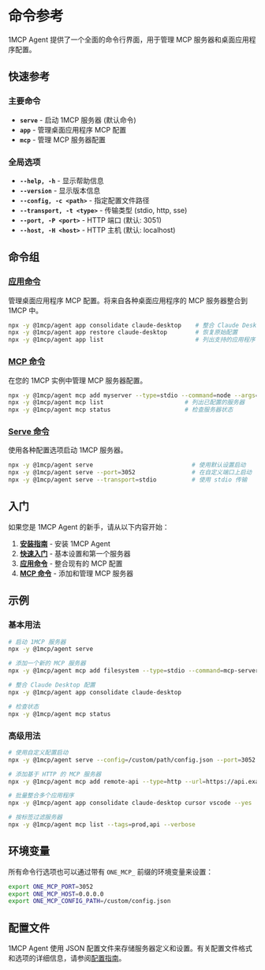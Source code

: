 # 命令参考

1MCP Agent 提供了一个全面的命令行界面，用于管理 MCP 服务器和桌面应用程序配置。

## 快速参考

### 主要命令

- **`serve`** - 启动 1MCP 服务器 (默认命令)
- **`app`** - 管理桌面应用程序 MCP 配置
- **`mcp`** - 管理 MCP 服务器配置

### 全局选项

- **`--help, -h`** - 显示帮助信息
- **`--version`** - 显示版本信息
- **`--config, -c <path>`** - 指定配置文件路径
- **`--transport, -t <type>`** - 传输类型 (stdio, http, sse)
- **`--port, -P <port>`** - HTTP 端口 (默认: 3051)
- **`--host, -H <host>`** - HTTP 主机 (默认: localhost)

## 命令组

### [应用命令](./app/)

管理桌面应用程序 MCP 配置。将来自各种桌面应用程序的 MCP 服务器整合到 1MCP 中。

```bash
npx -y @1mcp/agent app consolidate claude-desktop    # 整合 Claude Desktop 服务器
npx -y @1mcp/agent app restore claude-desktop        # 恢复原始配置
npx -y @1mcp/agent app list                          # 列出支持的应用程序
```

### [MCP 命令](./mcp/)

在您的 1MCP 实例中管理 MCP 服务器配置。

```bash
npx -y @1mcp/agent mcp add myserver --type=stdio --command=node --args=server.js
npx -y @1mcp/agent mcp list                       # 列出已配置的服务器
npx -y @1mcp/agent mcp status                     # 检查服务器状态
```

### [Serve 命令](./serve)

使用各种配置选项启动 1MCP 服务器。

```bash
npx -y @1mcp/agent serve                            # 使用默认设置启动
npx -y @1mcp/agent serve --port=3052                # 在自定义端口上启动
npx -y @1mcp/agent serve --transport=stdio          # 使用 stdio 传输
```

## 入门

如果您是 1MCP Agent 的新手，请从以下内容开始：

1. **[安装指南](../guide/installation)** - 安装 1MCP Agent
2. **[快速入门](../guide/quick-start)** - 基本设置和第一个服务器
3. **[应用命令](./app/)** - 整合现有的 MCP 配置
4. **[MCP 命令](./mcp/)** - 添加和管理 MCP 服务器

## 示例

### 基本用法

```bash
# 启动 1MCP 服务器
npx -y @1mcp/agent serve

# 添加一个新的 MCP 服务器
npx -y @1mcp/agent mcp add filesystem --type=stdio --command=mcp-server-filesystem

# 整合 Claude Desktop 配置
npx -y @1mcp/agent app consolidate claude-desktop

# 检查状态
npx -y @1mcp/agent mcp status
```

### 高级用法

```bash
# 使用自定义配置启动
npx -y @1mcp/agent serve --config=/custom/path/config.json --port=3052

# 添加基于 HTTP 的 MCP 服务器
npx -y @1mcp/agent mcp add remote-api --type=http --url=https://api.example.com/mcp

# 批量整合多个应用程序
npx -y @1mcp/agent app consolidate claude-desktop cursor vscode --yes

# 按标签过滤服务器
npx -y @1mcp/agent mcp list --tags=prod,api --verbose
```

## 环境变量

所有命令行选项也可以通过带有 `ONE_MCP_` 前缀的环境变量来设置：

```bash
export ONE_MCP_PORT=3052
export ONE_MCP_HOST=0.0.0.0
export ONE_MCP_CONFIG_PATH=/custom/config.json
```

## 配置文件

1MCP Agent 使用 JSON 配置文件来存储服务器定义和设置。有关配置文件格式和选项的详细信息，请参阅[配置指南](../guide/configuration)。
